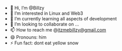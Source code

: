 - 👋 Hi, I’m @Billzy
- 👀 I’m interested in Linux and Web3
- 🌱 I’m currently learning all aspects of development
- 💞️ I’m looking to collaborate on ...
- 📫 How to reach me @itzmebillzy@gmail.com
- 😄 Pronouns: him
- ⚡ Fun fact: dont eat yellow snow

<!---
cloudifytrends/cloudifytrends is a ✨ special ✨ repository because its `README.md` (this file) appears on your GitHub profile.
You can click the Preview link to take a look at your changes.
--->
